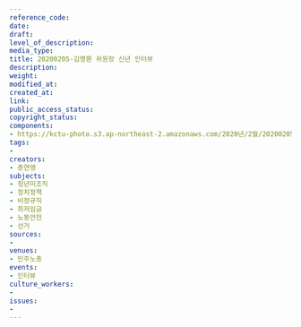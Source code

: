 ```yaml
---
reference_code: 
date: 
draft: 
level_of_description: 
media_type: 
title: 20200205-김명환 위원장 신년 인터뷰
description: 
weight: 
modified_at: 
created_at: 
link: 
public_access_status: 
copyright_status: 
components:
- https://kctu-photo.s3.ap-northeast-2.amazonaws.com/2020년/2월/20200205-김명환+위원장+신년+인터뷰/_CTU9397.jpg
tags:
- 
creators:
- 총연맹
subjects:
- 청년미조직
- 정치정책
- 비정규직
- 최저임금
- 노동안전
- 선거
sources:
- 
venues:
- 민주노총
events:
- 인터뷰
culture_workers:
- 
issues:
- 
---
```


